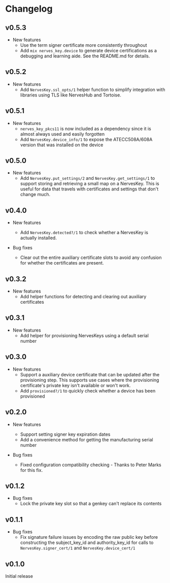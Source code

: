 # Changelog

## v0.5.3

* New features
  * Use the term signer certificate more consistently throughout
  * Add `mix nerves_key.device` to generate device certifications as a debugging
    and learning aide. See the README.md for details.

## v0.5.2

* New features
  * Add `NervesKey.ssl_opts/1` helper function to simplify integration with
    libraries using TLS like NervesHub and Tortoise.

## v0.5.1

* New features
  * `nerves_key_pkcs11` is now included as a dependency since it is almost
    always used and easily forgotten
  * Add `NervesKey.device_info/1` to expose the ATECC508A/608A version that was
    installed on the device

## v0.5.0

* New features
  * Add `NervesKey.put_settings/2` and `NervesKey.get_settings/1` to support
    storing and retrieving a small map on a NervesKey. This is useful for data
    that travels with certificates and settings that don't change much.

## v0.4.0

* New features
  * Add `NervesKey.detected?/1` to check whether a NervesKey is actually
    installed.

* Bug fixes
  * Clear out the entire auxiliary certificate slots to avoid any confusion for
    whether the certificates are present.

## v0.3.2

* New features
  * Add helper functions for detecting and clearing out auxiliary certificates

## v0.3.1

* New features
  * Add helper for provisioning NervesKeys using a default serial number

## v0.3.0

* New features
  * Support a auxiliary device certificate that can be updated after the
    provisioning step. This supports use cases where the provisioning
    certificate's private key isn't available or won't work.
  * Add `provisioned?/1` to quickly check whether a device has been provisioned

## v0.2.0

* New features
  * Support setting signer key expiration dates
  * Add a convenience method for getting the manufacturing serial number

* Bug fixes
  * Fixed configuration compatibility checking - Thanks to Peter Marks for this
    fix.

## v0.1.2

* Bug fixes
  * Lock the private key slot so that a genkey can't replace its contents

## v0.1.1

* Bug fixes
  * Fix signature failure issues by encoding the raw public key before constructing
    the subject_key_id and authority_key_id for calls to `NervesKey.signer_cert/1`
    and `NervesKey.device_cert/1`

## v0.1.0

Initial release
